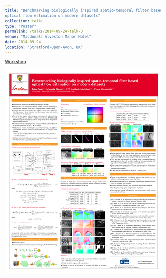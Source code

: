 ```yaml
---
title: "Benchmarking biologically inspired spatio-temporal filter based
optical flow estimation on modern datasets"
collection: talks
type: "Poster"
permalink: /talks/2014-09-24-talk-3
venue: "Macdonald Alveston Manor Hotel"
date: 2014-09-24
location: "Stratford-Upon-Avon, UK"
---
```


[Workshop](https://www.bradford.ac.uk/news/archive/2014/workshop-on-visual-image-interpretation-in-humans-and-machines.php)

[<img src="../files/Medathati_OpticalFlow_ViiHM_2014.png" style="width:100%; zoom:9%;  float:bottom; padding: 4px"/>](http://www-sop.inria.fr/members/Kartheek.Medathati/Medathati_OpticalFlow_ViiHM_2014.pdf)
